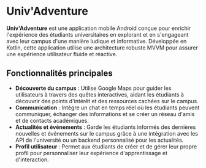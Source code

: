 # Univ'Adventure

**Univ'Adventure** est une application mobile Android conçue pour enrichir l'expérience des étudiants universitaires en explorant et en s'engageant avec leur campus d'une manière ludique et informative. Développée en Kotlin, cette application utilise une architecture robuste MVVM pour assurer une expérience utilisateur fluide et réactive.

## Fonctionnalités principales

- **Découverte du campus** : Utilise Google Maps pour guider les utilisateurs à travers des quêtes interactives, aidant les étudiants à découvrir des points d'intérêt et des ressources cachées sur le campus.
- **Communication** : Intègre un chat en temps réel où les étudiants peuvent communiquer, échanger des informations et se créer un réseau d'amis et de contacts académiques.
- **Actualités et événements** : Garde les étudiants informés des dernières nouvelles et événements sur le campus grâce à une intégration avec les API de l'université ou un backend personnalisé pour les actualités.
- **Profil utilisateur** : Permet aux étudiants de créer et de gérer leur propre profil pour personnaliser leur expérience d'apprentissage et d'interaction.
